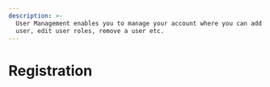 ```yaml
---
description: >-
  User Management enables you to manage your account where you can add a new
  user, edit user roles, remove a user etc.
---
```


# Registration


